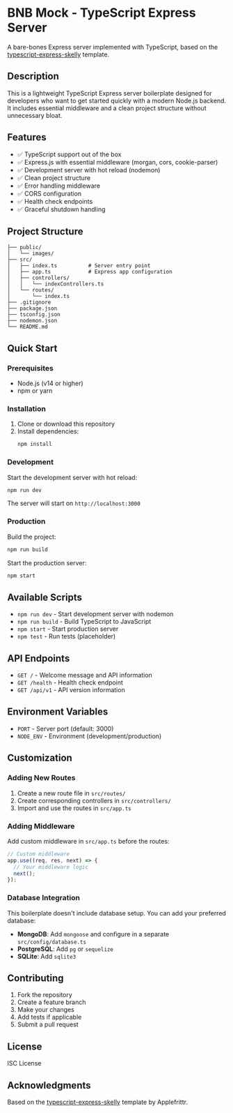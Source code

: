 # BNB Mock - TypeScript Express Server

A bare-bones Express server implemented with TypeScript, based on the [typescript-express-skelly](https://github.com/Applefrittr/typescript-express-skelly) template.

## Description

This is a lightweight TypeScript Express server boilerplate designed for developers who want to get started quickly with a modern Node.js backend. It includes essential middleware and a clean project structure without unnecessary bloat.

## Features

- ✅ TypeScript support out of the box
- ✅ Express.js with essential middleware (morgan, cors, cookie-parser)
- ✅ Development server with hot reload (nodemon)
- ✅ Clean project structure
- ✅ Error handling middleware
- ✅ CORS configuration
- ✅ Health check endpoints
- ✅ Graceful shutdown handling

## Project Structure

```
├── public/
│   └── images/
├── src/
│   ├── index.ts          # Server entry point
│   ├── app.ts            # Express app configuration
│   ├── controllers/
│   │   └── indexControllers.ts
│   └── routes/
│       └── index.ts
├── .gitignore
├── package.json
├── tsconfig.json
├── nodemon.json
└── README.md
```

## Quick Start

### Prerequisites

- Node.js (v14 or higher)
- npm or yarn

### Installation

1. Clone or download this repository
2. Install dependencies:
   ```bash
   npm install
   ```

### Development

Start the development server with hot reload:
```bash
npm run dev
```

The server will start on `http://localhost:3000`

### Production

Build the project:
```bash
npm run build
```

Start the production server:
```bash
npm start
```

## Available Scripts

- `npm run dev` - Start development server with nodemon
- `npm run build` - Build TypeScript to JavaScript
- `npm start` - Start production server
- `npm test` - Run tests (placeholder)

## API Endpoints

- `GET /` - Welcome message and API information
- `GET /health` - Health check endpoint
- `GET /api/v1` - API version information

## Environment Variables

- `PORT` - Server port (default: 3000)
- `NODE_ENV` - Environment (development/production)

## Customization

### Adding New Routes

1. Create a new route file in `src/routes/`
2. Create corresponding controllers in `src/controllers/`
3. Import and use the routes in `src/app.ts`

### Adding Middleware

Add custom middleware in `src/app.ts` before the routes:

```typescript
// Custom middleware
app.use((req, res, next) => {
  // Your middleware logic
  next();
});
```

### Database Integration

This boilerplate doesn't include database setup. You can add your preferred database:

- **MongoDB**: Add `mongoose` and configure in a separate `src/config/database.ts`
- **PostgreSQL**: Add `pg` or `sequelize`
- **SQLite**: Add `sqlite3`

## Contributing

1. Fork the repository
2. Create a feature branch
3. Make your changes
4. Add tests if applicable
5. Submit a pull request

## License

ISC License

## Acknowledgments

Based on the [typescript-express-skelly](https://github.com/Applefrittr/typescript-express-skelly) template by Applefrittr.
